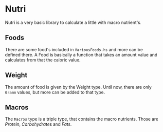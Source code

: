 Nutri
==========

Nutri is a very basic library to calculate a little with macro
nutrient's. 


Foods
----------

There are some food's included in `VariousFoods.hs` and more can be
defined there. A Food is basically a function that takes an amount
value and calculates from that the caloric value.


Weight
----------

The amount of food is given by the Weight type. Until now, there are
only `Gramm` values, but more can be added to that type.


Macros
----------

The `Macros` type is a triple type, that contains the macro
nutrients. Those are *Protein*, *Carbohydrate*s and *Fat*s. 


